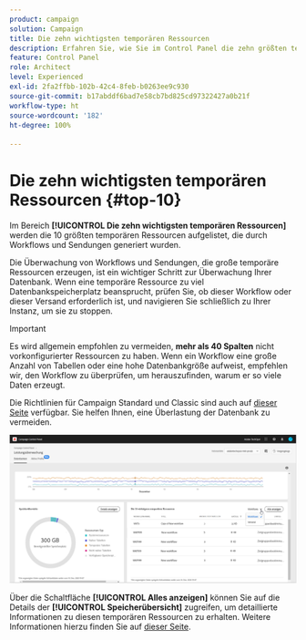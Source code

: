 ```yaml
---
product: campaign
solution: Campaign
title: Die zehn wichtigsten temporären Ressourcen
description: Erfahren Sie, wie Sie im Control Panel die zehn größten temporären Ressourcen überwachen, die durch Workflows und Sendungen in Ihrer Campaign-Datenbank generiert wurden.
feature: Control Panel
role: Architect
level: Experienced
exl-id: 2fa2ffbb-102b-42c4-8feb-b0263ee9c930
source-git-commit: b17abddf6bad7e58cb7bd825cd97322427a0b21f
workflow-type: ht
source-wordcount: '182'
ht-degree: 100%

---
```


# Die zehn wichtigsten temporären Ressourcen {#top-10}

Im Bereich **[!UICONTROL Die zehn wichtigsten temporären Ressourcen]** werden die 10 größten temporären Ressourcen aufgelistet, die durch Workflows und Sendungen generiert wurden.

Die Überwachung von Workflows und Sendungen, die große temporäre Ressourcen erzeugen, ist ein wichtiger Schritt zur Überwachung Ihrer Datenbank. Wenn eine temporäre Ressource zu viel Datenbankspeicherplatz beansprucht, prüfen Sie, ob dieser Workflow oder dieser Versand erforderlich ist, und navigieren Sie schließlich zu Ihrer Instanz, um sie zu stoppen.

>[!IMPORTANT]
>
>Es wird allgemein empfohlen zu vermeiden, **mehr als 40 Spalten** nicht vorkonfigurierter Ressourcen zu haben. Wenn ein Workflow eine große Anzahl von Tabellen oder eine hohe Datenbankgröße aufweist, empfehlen wir, den Workflow zu überprüfen, um herauszufinden, warum er so viele Daten erzeugt.
>
>Die Richtlinien für Campaign Standard und Classic sind auch auf [dieser Seite](database-preventing-overload.md) verfügbar. Sie helfen Ihnen, eine Überlastung der Datenbank zu vermeiden.

![](assets/database-top10.png)

Über die Schaltfläche **[!UICONTROL Alles anzeigen]** können Sie auf die Details der **[!UICONTROL Speicherübersicht]** zugreifen, um detaillierte Informationen zu diesen temporären Ressourcen zu erhalten. Weitere Informationen hierzu finden Sie auf [dieser Seite](database-storage-overview.md).
